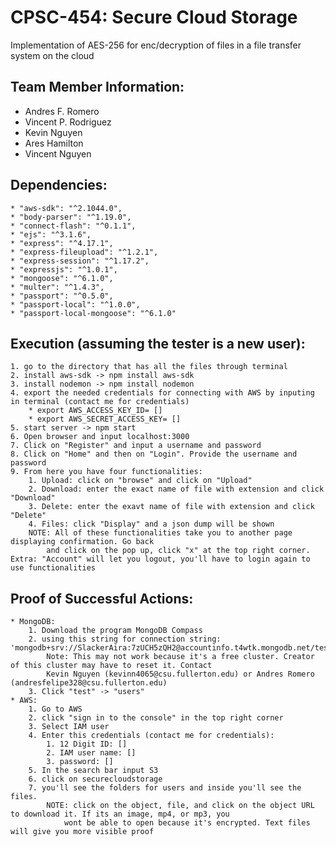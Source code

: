 # CPSC-454: Secure Cloud Storage
Implementation of AES-256 for enc/decryption of files in a file transfer system on the cloud

## Team Member Information:
* Andres F. Romero
* Vincent P. Rodriguez
* Kevin Nguyen
* Ares Hamilton
* Vincent Nguyen

## Dependencies:
	* "aws-sdk": "^2.1044.0",
	* "body-parser": "^1.19.0",
	* "connect-flash": "^0.1.1",
	* "ejs": "^3.1.6",
	* "express": "^4.17.1",
	* "express-fileupload": "^1.2.1",
	* "express-session": "^1.17.2",
	* "expressjs": "^1.0.1",
	* "mongoose": "^6.1.0",
	* "multer": "^1.4.3",
	* "passport": "^0.5.0",
	* "passport-local": "^1.0.0",
	* "passport-local-mongoose": "^6.1.0"

## Execution (assuming the tester is a new user):
	1. go to the directory that has all the files through terminal 
	2. install aws-sdk -> npm install aws-sdk
	3. install nodemon -> npm install nodemon
	4. export the needed credentials for connecting with AWS by inputing in terminal (contact me for credentials)
		* export AWS_ACCESS_KEY_ID= []
		* export AWS_SECRET_ACCESS_KEY= []
	5. start server -> npm start
	6. Open browser and input localhost:3000
	7. Click on "Register" and input a username and password
	8. Click on "Home" and then on "Login". Provide the username and password
	9. From here you have four functionalities:
		1. Upload: click on "browse" and click on "Upload"
		2. Download: enter the exact name of file with extension and click "Download"
		3. Delete: enter the exavt name of file with extension and click "Delete"
		4. Files: click "Display" and a json dump will be shown
		NOTE: All of these functionalities take you to another page displaying confirmation. Go back
			and click on the pop up, click "x" at the top right corner.
	Extra: "Account" will let you logout, you'll have to login again to use functionalities

## Proof of Successful Actions:
	* MongoDB:
		1. Download the program MongoDB Compass
		2. using this string for connection string: 'mongodb+srv://SlackerAira:7zUCH5zQH2@accountinfo.t4wtk.mongodb.net/test'
			Note: This may not work because it's a free cluster. Creator of this cluster may have to reset it. Contact 
			Kevin Nguyen (kevinn4065@csu.fullerton.edu) or Andres Romero (andresfelipe328@csu.fullerton.edu)
		3. Click "test" -> "users"
	* AWS:
		1. Go to AWS
		2. click "sign in to the console" in the top right corner
		3. Select IAM user
		4. Enter this credentials (contact me for credentials):
			1. 12 Digit ID: []
			2. IAM user name: []
			3. password: []
		5. In the search bar input S3
		6. click on securecloudstorage
		7. you'll see the folders for users and inside you'll see the files.
			NOTE: click on the object, file, and click on the object URL to download it. If its an image, mp4, or mp3, you
				wont be able to open because it's encrypted. Text files will give you more visible proof
